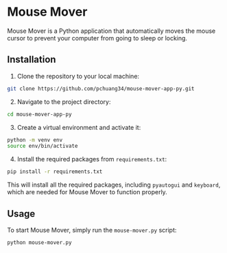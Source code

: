 # Mouse Mover

Mouse Mover is a Python application that automatically moves the mouse cursor to prevent your computer from going to sleep or locking.

## Installation

1. Clone the repository to your local machine:
```bash
git clone https://github.com/pchuang34/mouse-mover-app-py.git
```

2. Navigate to the project directory:
```bash
cd mouse-mover-app-py
```
3. Create a virtual environment and activate it:
```bash
python -m venv env
source env/bin/activate
```
4. Install the required packages from `requirements.txt`:
```bash
pip install -r requirements.txt
```
This will install all the required packages, including `pyautogui` and `keyboard`, which are needed for Mouse Mover to function properly.

## Usage

To start Mouse Mover, simply run the `mouse-mover.py` script:
```bash
python mouse-mover.py
```
